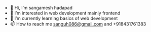 - 👋 Hi, I’m sangamesh hadapad
- 👀 I’m interested in web development mainly frontend
- 🌱 I’m currently learning basics of web development
- 📫 How to reach me sanguh086@gmail.com and +918431761383

<!---
sanguh086/sanguh086 is a ✨ special ✨ repository because its `README.md` (this file) appears on your GitHub profile.
You can click the Preview link to take a look at your changes.
--->
